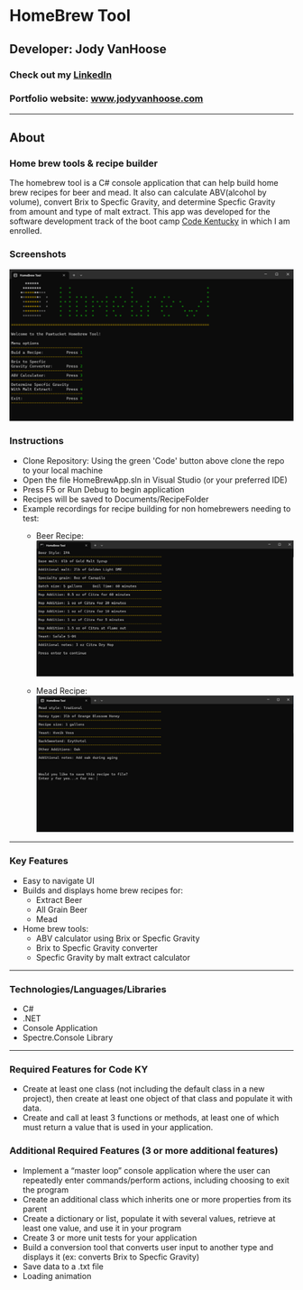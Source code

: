 # HomeBrew Tool
## Developer: Jody VanHoose
### Check out my <a href="https://www.linkedin.com/in/jody-vanhoose/" target="_blank">LinkedIn</a>
### Portfolio website: <a href="https://www.jodyvanhoose.com" target="_blank">www.jodyvanhoose.com</a>

___
## About
### Home brew tools & recipe builder 
The homebrew tool is a C# console application that can help build home brew recipes for beer and mead. It also can calculate ABV(alcohol by volume), convert Brix to Specfic Gravity, and determine Specfic Gravity from amount and type of malt extract. This app was developed for the software development track of the boot camp <a href="http://codekentucky.org/" target="_blank">Code Kentucky</a> in which I am enrolled.

### Screenshots

![](./images/homebrew_title_screenshot.png)


### Instructions
* Clone Repository: Using the green 'Code' button above clone the repo to your local machine
* Open the file HomeBrewApp.sln in Visual Studio (or your preferred IDE)
* Press F5 or Run Debug to begin application
* Recipes will be saved to Documents/RecipeFolder
* Example recordings for recipe building for non homebrewers needing to test:
  * Beer Recipe:
    ![](./images/homebrew_recipe_display_screenshot.png)

  * Mead Recipe:
    ![](./images/homebrew_mead_reicpe_display.png)
___
### Key Features
* Easy to navigate UI
* Builds and displays home brew recipes for:
    * Extract Beer
    * All Grain Beer
    * Mead
* Home brew tools:
    * ABV calculator using Brix or Specfic Gravity
    * Brix to Specfic Gravity converter
    * Specfic Gravity by malt extract calculator
___
### Technologies/Languages/Libraries
* C#
* .NET
* Console Application
* Spectre.Console Library
___
### Required Features for Code KY
* Create at least one class (not including the default class in a new project), then create at least one object of that class and populate it with data.
* Create and call at least 3 functions or methods, at least one of which must return a value that is used in your application.

### Additional Required Features (3 or more additional features)
* Implement a “master loop” console application where the user can repeatedly enter commands/perform actions, including choosing to exit the program
* Create an additional class which inherits one or more properties from its parent
* Create a dictionary or list, populate it with several values, retrieve at least one value, and use it in your program
* Create 3 or more unit tests for your application
* Build a conversion tool that converts user input to another type and displays it (ex: converts Brix to Specfic Gravity)
* Save data to a .txt file
* Loading animation





